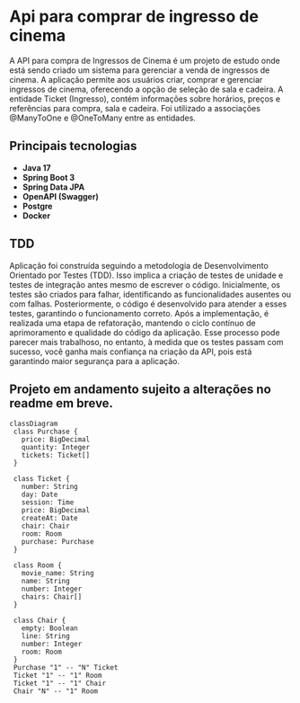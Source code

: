 ﻿# Api para comprar de ingresso de cinema

A API para compra de Ingressos de Cinema é um projeto de estudo onde está sendo criado um sistema para gerenciar a venda de ingressos de cinema. A aplicação permite aos usuários criar, comprar e gerenciar ingressos de cinema, oferecendo a opção de seleção de sala e cadeira. A entidade Ticket (Ingresso), contém informações sobre horários, preços e referências para compra, sala e cadeira. Foi utilizado a associações @ManyToOne e @OneToMany entre as entidades.

## Principais tecnologias
- **Java 17**
- **Spring Boot 3**
- **Spring Data JPA**
- **OpenAPI (Swagger)**
- **Postgre**
-  **Docker**

  
## TDD
Aplicação foi construída seguindo a metodologia de Desenvolvimento Orientado por Testes (TDD). Isso implica a criação de testes de unidade e testes de integração antes mesmo de escrever o código. Inicialmente, os testes são criados para falhar, identificando as funcionalidades ausentes ou com falhas. Posteriormente, o código é desenvolvido para atender a esses testes, garantindo o funcionamento correto. Após a implementação, é realizada uma etapa de refatoração, mantendo o ciclo contínuo de aprimoramento e qualidade do código da aplicação. Esse processo pode parecer mais trabalhoso, no entanto, à medida que os testes passam com sucesso, você ganha mais confiança na criação da API, pois está garantindo maior segurança para a aplicação.

## Projeto em andamento sujeito a alterações no readme em breve.

 ```mermaid
classDiagram
  class Purchase {
    price: BigDecimal
    quantity: Integer
    tickets: Ticket[]
  }

  class Ticket {
    number: String
    day: Date
    session: Time
    price: BigDecimal
    createAt: Date
    chair: Chair
    room: Room
    purchase: Purchase
  }

  class Room {
    movie_name: String
    name: String
    number: Integer
    chairs: Chair[]
  }

  class Chair {
    empty: Boolean
    line: String
    number: Integer
    room: Room
  }
  Purchase "1" -- "N" Ticket
  Ticket "1" -- "1" Room
  Ticket "1" -- "1" Chair
  Chair "N" -- "1" Room

```
